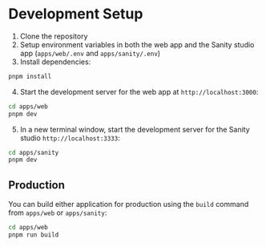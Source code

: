 # Development Setup

1. Clone the repository
2. Setup environment variables in both the web app and the Sanity studio app (`apps/web/.env` and `apps/sanity/.env`)
3. Install dependencies:

```bash
pnpm install
```

4. Start the development server for the web app at `http://localhost:3000`:

```bash
cd apps/web
pnpm dev
```

5. In a new terminal window, start the development server for the Sanity studio `http://localhost:3333`:

```bash
cd apps/sanity
pnpm dev
```

## Production

You can build either application for production using the `build` command from `apps/web` or `apps/sanity`:

```bash
cd apps/web
pnpm run build
```
